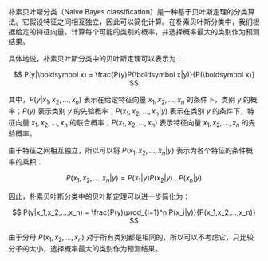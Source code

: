 朴素贝叶斯分类（Naive Bayes classification）是一种基于贝叶斯定理的分类算法。它假设特征之间相互独立，因此可以简化计算。在朴素贝叶斯分类中，我们根据给定的特征向量，计算每个可能的类别的概率，并选择概率最大的类别作为预测结果。

具体地说，朴素贝叶斯分类中的贝叶斯定理可以表示为：

$$
P(y|\boldsymbol x) = \frac{P(y)P(\boldsymbol x|y)}{P(\boldsymbol x)}
$$

其中，$P(y|x_1,x_2,...,x_n)$ 表示在给定特征向量 $x_1,x_2,...,x_n$ 的条件下，类别 $y$ 的概率；$P(y)$ 表示类别 $y$ 的先验概率；$P(x_1,x_2,...,x_n|y)$ 表示在类别 $y$ 的条件下，特征向量 $x_1,x_2,...,x_n$ 的联合概率；$P(x_1,x_2,...,x_n)$ 表示特征向量 $x_1,x_2,...,x_n$ 的先验概率。

由于特征之间相互独立，所以可以将 $P(x_1,x_2,...,x_n|y)$ 表示为各个特征的条件概率的乘积：

$$
P(x_1,x_2,...,x_n|y) = P(x_1|y)P(x_2|y)...P(x_n|y)
$$

因此，朴素贝叶斯分类中的贝叶斯定理可以进一步简化为：

$$
P(y|x_1,x_2,...,x_n) = \frac{P(y)\prod_{i=1}^n P(x_i|y)}{P(x_1,x_2,...,x_n)}
$$

由于分母 $P(x_1,x_2,...,x_n)$ 对于所有类别都是相同的，所以可以不考虑它，只比较分子的大小，选择概率最大的类别作为预测结果。